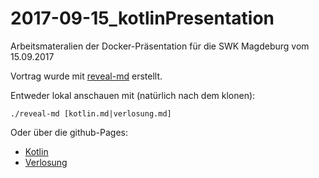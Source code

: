 # 2017-09-15_kotlinPresentation

Arbeitsmateralien der Docker-Präsentation für die SWK Magdeburg vom 15.09.2017

Vortrag wurde mit [reveal-md](https://github.com/webpro/reveal-md) erstellt.

Entweder lokal anschauen mit (natürlich nach dem klonen):
```
./reveal-md [kotlin.md|verlosung.md]
```

Oder über die github-Pages:

* [Kotlin](http://swkmagdeburg.github.io/2017-09-15_kotlinPresentation/kotlin/#/)
* [Verlosung](http://swkmagdeburg.github.io/2017-09-15_kotlinPresentation/verlosung/#/) 
